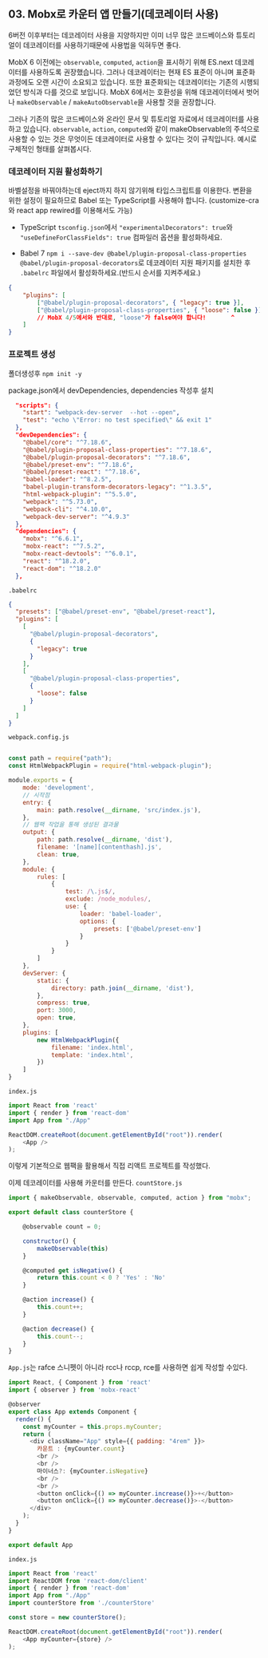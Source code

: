 ## 03. Mobx로 카운터 앱 만들기(데코레이터 사용)
6버전 이후부터는 데코레이터 사용을 지양하지만 이미 너무 많은 코드베이스와 튜토리얼이 데코레이터를 사용하기때문에 사용법을 익혀두면 좋다. 

MobX 6 이전에는 `observable`, `computed`, `action`을 표시하기 위해 ES.next 데코레이터를 사용하도록 권장했습니다. 그러나 데코레이터는 현재 ES 표준이 아니며 표준화 과정에도 오랜 시간이 소요되고 있습니다. 또한 표준화되는 데코레이터는 기존의 시행되었던 방식과 다를 것으로 보입니다. MobX 6에서는 호환성을 위해 데코레이터에서 벗어나 `makeObservable` / `makeAutoObservable`을 사용할 것을 권장합니다.

그러나 기존의 많은 코드베이스와 온라인 문서 및 튜토리얼 자료에서 데코레이터를 사용하고 있습니다. `observable`, `action`, `computed`와 같이 makeObservable의 주석으로 사용할 수 있는 것은 무엇이든 데코레이터로 사용할 수 있다는 것이 규칙입니다. 예시로 구체적인 형태를 살펴봅시다.

### 데코레이터 지원 활성화하기
바벨설정을 바꿔야하는데 eject까지 하지 않기위해 타입스크립트를 이용한다. 변환을 위한 설정이 필요하므로 Babel 또는 TypeScript를 사용해야 합니다. (customize-cra와 react app rewired를 이용해서도 가능)

* TypeScript
`tsconfig.json`에서 `"experimentalDecorators": true`와 `"useDefineForClassFields": true` 컴파일러 옵션을 활성화하세요.

* Babel 7
`npm i --save-dev @babel/plugin-proposal-class-properties @babel/plugin-proposal-decorators`로 데코레이터 지원 패키지를 설치한 후 `.babelrc` 파일에서 활성화하세요.(반드시 순서를 지켜주세요.)

```json
{
    "plugins": [
        ["@babel/plugin-proposal-decorators", { "legacy": true }],
        ["@babel/plugin-proposal-class-properties", { "loose": false }]
        // MobX 4/5에서와 반대로, "loose"가 false여야 합니다!       ^
    ]
}
```


### 프로젝트 생성
폴더생성후
`npm init -y`

package.json에서 devDependencies, dependencies 작성후 설치
```json
  "scripts": {
    "start": "webpack-dev-server  --hot --open",
    "test": "echo \"Error: no test specified\" && exit 1"
  },
  "devDependencies": {
    "@babel/core": "^7.18.6",
    "@babel/plugin-proposal-class-properties": "^7.18.6",
    "@babel/plugin-proposal-decorators": "^7.18.6",
    "@babel/preset-env": "^7.18.6",
    "@babel/preset-react": "^7.18.6",
    "babel-loader": "^8.2.5",
    "babel-plugin-transform-decorators-legacy": "^1.3.5",
    "html-webpack-plugin": "^5.5.0",
    "webpack": "^5.73.0",
    "webpack-cli": "^4.10.0",
    "webpack-dev-server": "^4.9.3"
  },
  "dependencies": {
    "mobx": "^6.6.1",
    "mobx-react": "^7.5.2",
    "mobx-react-devtools": "^6.0.1",
    "react": "^18.2.0",
    "react-dom": "^18.2.0"
  },
```

`.babelrc`
```json
{
  "presets": ["@babel/preset-env", "@babel/preset-react"],
  "plugins": [
    [
      "@babel/plugin-proposal-decorators",
      {
        "legacy": true
      }
    ],
    [
      "@babel/plugin-proposal-class-properties",
      {
        "loose": false
      }
    ]
  ]
}
```

`webpack.config.js`
```js

const path = require("path");
const HtmlWebpackPlugin = require("html-webpack-plugin");

module.exports = {
    mode: 'development',
    // 시작점
    entry: {
        main: path.resolve(__dirname, 'src/index.js'),
    },
    // 웹팩 작업을 통해 생성된 결과물
    output: {
        path: path.resolve(__dirname, 'dist'),
        filename: '[name][contenthash].js',
        clean: true,
    },
    module: {
        rules: [
            {
                test: /\.js$/,
                exclude: /node_modules/,
                use: {
                    loader: 'babel-loader',
                    options: {
                        presets: ['@babel/preset-env']
                    }
                }
            }
        ]
    },
    devServer: {
        static: {
            directory: path.join(__dirname, 'dist'),
        },
        compress: true,
        port: 3000,
        open: true,
    },
    plugins: [
        new HtmlWebpackPlugin({
            filename: 'index.html',
            template: 'index.html',
        })
    ]
}
```

`index.js`
```js
import React from 'react'
import { render } from 'react-dom'
import App from "./App"

ReactDOM.createRoot(document.getElementById("root")).render(
    <App />
);
```

이렇게 기본적으로 웹팩을 활용해서 직접 리액트 프로젝트를 작성했다. 


이제 데코레이터를 사용해 카운터를 만든다. 
`countStore.js`
```js
import { makeObservable, observable, computed, action } from "mobx";

export default class counterStore {

    @observable count = 0;

    constructor() {
        makeObservable(this)
    }

    @computed get isNegative() {
        return this.count < 0 ? 'Yes' : 'No'
    }

    @action increase() {
        this.count++;
    }

    @action decrease() {
        this.count--;
    }
}
```

`App.js`는 rafce 스니펫이 아니라 rcc나 rccp, rce를 사용하면 쉽게 작성할 수있다. 
```js
import React, { Component } from 'react'
import { observer } from 'mobx-react' 

@observer
export class App extends Component {
  render() {
    const myCounter = this.props.myCounter;
    return (
      <div className="App" style={{ padding: "4rem" }}>
        카운트 : {myCounter.count}
        <br />
        <br />
        마이너스?: {myCounter.isNegative}
        <br />
        <br />
        <button onClick={() => myCounter.increase()}>+</button>
        <button onClick={() => myCounter.decrease()}>-</button>
      </div>
    );
  }
}

export default App
```

`index.js`
```js
import React from 'react'
import ReactDOM from 'react-dom/client'
import { render } from 'react-dom'
import App from "./App"
import counterStore from './counterStore'

const store = new counterStore();

ReactDOM.createRoot(document.getElementById("root")).render(
    <App myCounter={store} />
);
```